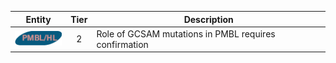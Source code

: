 |Entity|Tier|Description              |
|:----:|:----:|------------------------------|
|![PMBL](images/icons/PMBL_tier2.png) | 2 | Role of GCSAM mutations in PMBL requires confirmation|
